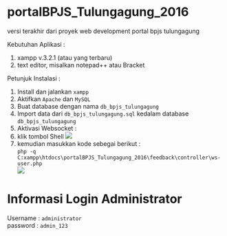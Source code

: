 # portalBPJS_Tulungagung_2016
versi terakhir dari proyek web development portal bpjs tulungagung  
  
Kebutuhan Aplikasi :  
1. xampp v.3.2.1 (atau yang terbaru)  
2. text editor, misalkan notepad++ atau Bracket  
  
Petunjuk Instalasi :  
1. Install dan jalankan ```xampp```  
2. Aktifkan ```Apache``` dan ```MySQL```  
3. Buat database dengan nama ```db_bpjs_tulungagung```  
4. Import data dari ```db_bpjs_tulungagung.sql``` kedalam database ```db_bpjs_tulungagung```  
5. Aktivasi Websocket :
 1. klik tombol Shell
 ![](https://raw.githubusercontent.com/dhanyn10/portalBPJS_Tulungagung_2016/master/bpjs_tulungagung_2016_0.png)  
 2. kemudian masukkan kode sebegai berikut :  
 ```php -q C:xampp\htdocs\portalBPJS_Tulungagung_2016\feedback\controller\ws-user.php```  
 ![](https://raw.githubusercontent.com/dhanyn10/portalBPJS_Tulungagung_2016/master/bpjs_tulungagung_2016_1.png)
 
 # Informasi Login Administrator  
 Username : ```administrator```  
 password : ```admin_123```  